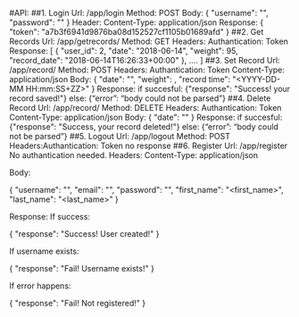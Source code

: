 #API:
##1. Login
Url: <host>/app/login
Method: POST
Body:
{
"username": "<username>",
"password": "<password>"
}
Header:
Content-Type: application/json
Response:
{
"token": "a7b3f6941d9876ba08d152527cf1105b01689afd"
}
##2. Get Records
Url: <host>/app/getrecords/
Method: GET
Headers:
Authantication: Token <login token>
Response:
[
{
"user_id": 2,
"date": "2018-06-14",
"weight": 95,
"record_date": "2018-06-14T16:26:33+00:00"
},
....
]
##3. Set Record
Url: <host>/app/record/
Method: POST
Headers:
Authantication: Token <login token>
Content-Type: application/json
Body:
{
"date": "<YYYY-DD-MM>",
"weight": <weight>,
"record time": "<YYYY-DD-MM HH:mm:SS+ZZ>"
}
Response:
if succesful:
{"response": "Success! your record saved!"}
else:
{“error”: “body could not be parsed”}
##4. Delete Record
Url: <host>/app/record/
Method: DELETE
Headers:
Authantication: Token <login token>
Content-Type: application/json
Body:
{
"date": "<YYYY-DD-MM>"
}
Response:
if succesful:
{"response": "Success, your record deleted!"}
else:
{“error”: “body could not be parsed”}
##5. Logout
Url: <host>/app/logout
Method: POST
Headers:Authantication: Token <login token>
no response
##6. Register
Url: <host>/app/register
No authantication needed.
Headers:
Content-Type: application/json

Body:

{
"username": "<username>",
"email": "<email>",
"password": "<password>",
"first_name": "<first_name>",
"last_name": "<last_name>"
}

Response:
If success:

{
"response": "Success! User created!"
}

If username exists:

{
"response": "Fail! Username exists!"
}

If error happens:

{
"response": "Fail! Not registered!"
}
